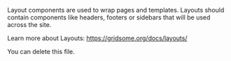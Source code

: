 Layout components are used to wrap pages and templates. Layouts should contain components like headers, footers or sidebars that will be used across the site.

Learn more about Layouts: https://gridsome.org/docs/layouts/

You can delete this file.